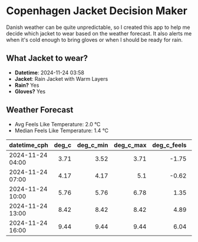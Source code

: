 
# Copenhagen Jacket Decision Maker

Danish weather can be quite unpredictable, so I created this app to help me decide which jacket to wear based on the weather forecast. 
It also alerts me when it's cold enough to bring gloves or when I should be ready for rain.

## What Jacket to wear?

- **Datetime**: 2024-11-24 03:58
- **Jacket**: Rain Jacket with Warm Layers
- **Rain?** Yes
- **Gloves?** Yes

## Weather Forecast
- Avg Feels Like Temperature: 2.0 °C
- Median Feels Like Temperature: 1.4 °C

| datetime_cph     |   deg_c |   deg_c_min |   deg_c_max |   deg_c_feels | weather   | wind   | rain   |
|:-----------------|--------:|------------:|------------:|--------------:|:----------|:-------|:-------|
| 2024-11-24 04:00 |    3.71 |        3.52 |        3.71 |         -1.75 | Rain      | High   | Low    |
| 2024-11-24 07:00 |    4.17 |        4.17 |        5.1  |         -0.62 | Rain      | High   | Low    |
| 2024-11-24 10:00 |    5.76 |        5.76 |        6.78 |          1.35 | Rain      | High   | Medium |
| 2024-11-24 13:00 |    8.42 |        8.42 |        8.42 |          4.89 | Rain      | High   | Medium |
| 2024-11-24 16:00 |    9.44 |        9.44 |        9.44 |          6.04 | Rain      | High   | Low    |
        